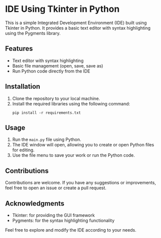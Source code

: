 # IDE Using Tkinter in Python

This is a simple Integrated Development Environment (IDE) built using Tkinter in Python. It provides a basic text editor with syntax highlighting using the Pygments library.

## Features
- Text editor with syntax highlighting
- Basic file management (open, save, save as)
- Run Python code directly from the IDE

## Installation
1. Clone the repository to your local machine.
2. Install the required libraries using the following command:
   ```
   pip install -r requirements.txt
   ```

## Usage
1. Run the `main.py` file using Python.
2. The IDE window will open, allowing you to create or open Python files for editing.
3. Use the file menu to save your work or run the Python code.

## Contributions
Contributions are welcome. If you have any suggestions or improvements, feel free to open an issue or create a pull request.

## Acknowledgments
- Tkinter: for providing the GUI framework
- Pygments: for the syntax highlighting functionality

Feel free to explore and modify the IDE according to your needs.